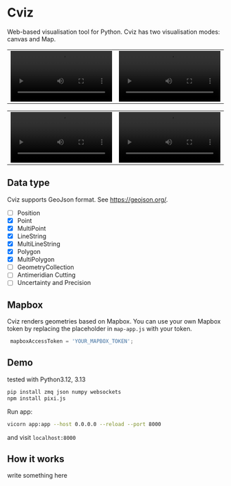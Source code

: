 # Cviz 
Web-based visualisation tool for Python. Cviz has two visualisation modes: canvas and Map. 

<table>
  <tr>
    <td>
      <video src="https://github.com/user-attachments/assets/0bbb7911-3b68-49cb-8aa0-923fb4b55a2e" controls width="100%"></video>
    </td>
    <td>
      <video src="https://github.com/user-attachments/assets/f1e7431e-fa74-42c8-94ed-3c19645f5573" controls width="100%"></video>
    </td>
  </tr>
</table>


<table>
  <tr>
    <td>
      <video src="https://github.com/user-attachments/assets/78cd4763-3d5e-4d8d-a868-a443a2e0aeea" controls width="100%"></video>
    </td>
    <td>
      <video src="https://github.com/user-attachments/assets/e8c191e0-3ce3-415d-8374-5a6815bdeb25" controls width="100%"></video>
    </td>
  </tr>
</table>



## Data type
Cviz supports GeoJson format. See https://geojson.org/.

- [ ] Position
- [x] Point
- [x] MultiPoint
- [x] LineString
- [x] MultiLineString
- [x] Polygon
- [x] MultiPolygon
- [ ] GeometryCollection
- [ ] Antimeridian Cutting
- [ ] Uncertainty and Precision 

## Mapbox
Cviz renders geometries based on Mapbox. You can use your own Mapbox token by replacing the placeholder in `map-app.js` with your token.
```javascript
 mapboxAccessToken = 'YOUR_MAPBOX_TOKEN';
```


## Demo
tested with Python3.12, 3.13

```bash
pip install zmq json numpy websockets
npm install pixi.js
```
Run app:
```bash
vicorn app:app --host 0.0.0.0 --reload --port 8000
```

and visit `localhost:8000`

## How it works

write something here